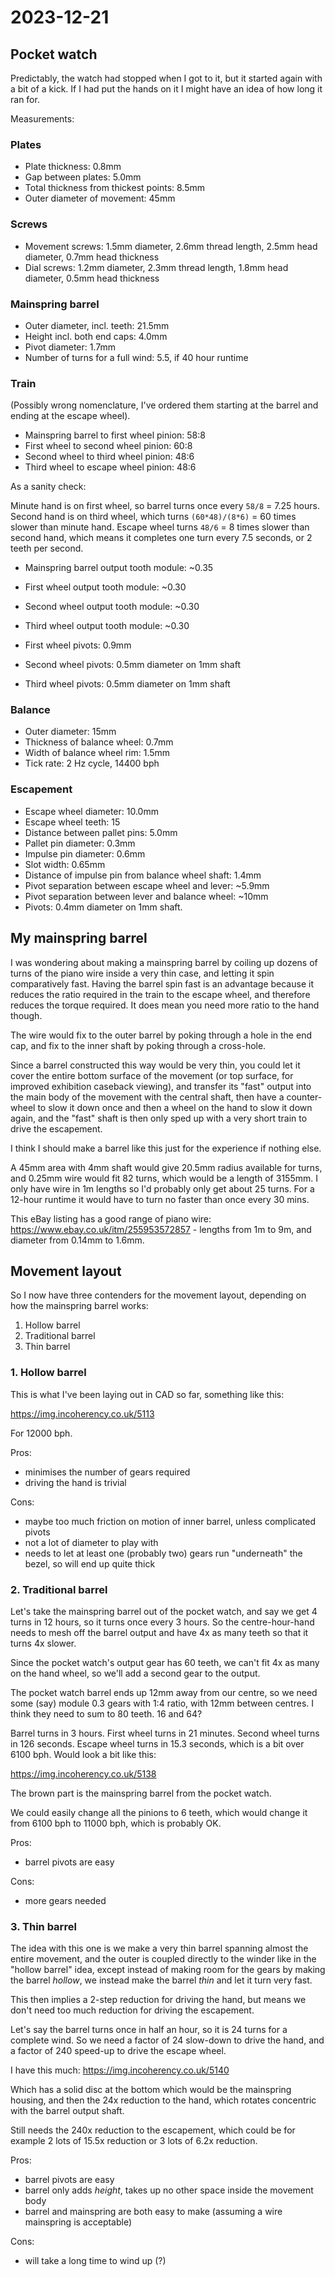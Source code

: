 # 2023-12-21

## Pocket watch

Predictably, the watch had stopped when I got to it, but it started again with a bit of a kick. If
I had put the hands on it I might have an idea of how long it ran for.

Measurements:

### Plates

* Plate thickness: 0.8mm
* Gap between plates: 5.0mm
* Total thickness from thickest points: 8.5mm
* Outer diameter of movement: 45mm

### Screws

* Movement screws: 1.5mm diameter, 2.6mm thread length, 2.5mm head diameter, 0.7mm head thickness
* Dial screws: 1.2mm diameter, 2.3mm thread length, 1.8mm head diameter, 0.5mm head thickness

### Mainspring barrel

* Outer diameter, incl. teeth: 21.5mm
* Height incl. both end caps: 4.0mm
* Pivot diameter: 1.7mm
* Number of turns for a full wind:  5.5, if 40 hour runtime

### Train

(Possibly wrong nomenclature, I've ordered them starting at the barrel and ending at the escape wheel).

* Mainspring barrel to first wheel pinion: 58:8
* First wheel to second wheel pinion: 60:8
* Second wheel to third wheel pinion: 48:6
* Third wheel to escape wheel pinion: 48:6

As a sanity check:

Minute hand is on first wheel, so barrel turns once every `58/8` = 7.25 hours.
Second hand is on third wheel, which turns `(60*48)/(8*6)` = 60 times slower than minute hand.
Escape wheel turns `48/6` = 8 times slower than second hand, which means it completes one turn every 7.5 seconds, or 2 teeth per second.

* Mainspring barrel output tooth module: ~0.35
* First wheel output tooth module: ~0.30
* Second wheel output tooth module:  ~0.30
* Third wheel output tooth module: ~0.30

* First wheel pivots: 0.9mm
* Second wheel pivots: 0.5mm diameter on 1mm shaft
* Third wheel pivots: 0.5mm diameter on 1mm shaft

### Balance

* Outer diameter: 15mm
* Thickness of balance wheel: 0.7mm
* Width of balance wheel rim: 1.5mm
* Tick rate: 2 Hz cycle, 14400 bph

### Escapement

* Escape wheel diameter: 10.0mm
* Escape wheel teeth: 15
* Distance between pallet pins: 5.0mm
* Pallet pin diameter:  0.3mm
* Impulse pin diameter: 0.6mm
* Slot width: 0.65mm
* Distance of impulse pin from balance wheel shaft: 1.4mm
* Pivot separation between escape wheel and lever: ~5.9mm
* Pivot separation between lever and balance wheel: ~10mm
* Pivots: 0.4mm diameter on 1mm shaft.

## My mainspring barrel

I was wondering about making a mainspring barrel by coiling up dozens of turns of the piano wire inside a very thin case,
and letting it spin comparatively fast. Having the barrel spin fast is an advantage because it reduces the ratio
required in the train to the escape wheel, and therefore reduces the torque required. It does mean you need more ratio
to the hand though.

The wire would fix to the outer barrel by poking through a hole in the end cap, and fix to the inner shaft by poking through
a cross-hole.

Since a barrel constructed this way would be very thin, you could let it cover the entire bottom surface of the movement
(or top surface, for improved exhibition caseback viewing), and transfer its "fast" output into the main body of the
movement with the central shaft, then have a counter-wheel to slow it down once and then a wheel on the hand to slow
it down again, and the "fast" shaft is then only sped up with a very short train to drive the escapement.

I think I should make a barrel like this just for the experience if nothing else.

A 45mm area with 4mm shaft would give 20.5mm radius available for turns, and 0.25mm wire would fit 82 turns, which would
be a length of 3155mm. I only have wire in 1m lengths so I'd probably only get about 25 turns. For a 12-hour runtime it
would have to turn no faster than once every 30 mins.

This eBay listing has a good range of piano wire: https://www.ebay.co.uk/itm/255953572857 - lengths from 1m to 9m, and
diameter from 0.14mm to 1.6mm.

## Movement layout

So I now have three contenders for the movement layout, depending on how the mainspring barrel works:

1. Hollow barrel
2. Traditional barrel
3. Thin barrel

### 1. Hollow barrel

This is what I've been laying out in CAD so far, something like this:

https://img.incoherency.co.uk/5113

For 12000 bph.

Pros:

 * minimises the number of gears required
 * driving the hand is trivial

Cons:

 * maybe too much friction on motion of inner barrel, unless complicated pivots
 * not a lot of diameter to play with
 * needs to let at least one (probably two) gears run "underneath" the bezel, so will end up quite thick

### 2. Traditional barrel

Let's take the mainspring barrel out of the pocket watch, and say we get 4 turns in 12 hours, so it turns once every 3 hours.
So the centre-hour-hand needs to mesh off the barrel output  and have 4x as many teeth so that it turns
4x slower.

Since the pocket watch's output gear has 60 teeth, we can't fit 4x as many on the hand wheel, so we'll add a second
gear to the output.

The pocket watch barrel ends up 12mm away from our centre, so we need some (say) module 0.3 gears with 1:4 ratio,
with 12mm between centres. I think they need to sum to 80 teeth. 16 and 64?

Barrel turns in 3 hours. First wheel turns in 21 minutes. Second wheel turns in 126 seconds. Escape wheel turns in
15.3 seconds, which is a bit over 6100 bph. Would look a bit like this:

https://img.incoherency.co.uk/5138

The brown part is the mainspring barrel from the pocket watch.

We could easily change all the pinions to 6 teeth, which would change it from 6100 bph to 11000 bph, which is probably OK.

Pros:

 * barrel pivots are easy

Cons:

 * more gears needed

### 3. Thin barrel

The idea with this one is we make a very thin barrel spanning almost the entire movement, and the outer is coupled directly
to the winder like in the "hollow barrel" idea, except instead of making room for the gears by making the barrel *hollow*,
we instead make the barrel *thin* and let it turn very fast.

This then implies a 2-step reduction for driving the hand, but means we don't need too much reduction for driving the escapement.

Let's say the barrel turns once in half an hour, so it is 24 turns for a complete wind. So we need a factor of 24 slow-down
to drive the hand, and a factor of 240 speed-up to drive the escape wheel.

I have this much: https://img.incoherency.co.uk/5140

Which has a solid disc at the bottom which would be the mainspring housing, and then the 24x reduction to the hand, which
rotates concentric with the barrel output shaft.

Still needs the 240x reduction to the escapement, which could be for example 2 lots of 15.5x reduction or 3 lots of 6.2x reduction.

Pros:

 * barrel pivots are easy
 * barrel only adds *height*, takes up no other space inside the movement body
 * barrel and mainspring are both easy to make (assuming a wire mainspring is acceptable)

Cons:

 * will take a long time to wind up (?)
